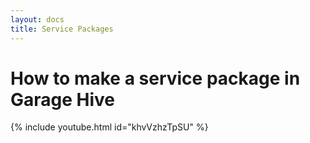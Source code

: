 ```yaml
---
layout: docs
title: Service Packages
---
```


# How to make a service package in Garage Hive

{% include youtube.html id="khvVzhzTpSU" %}